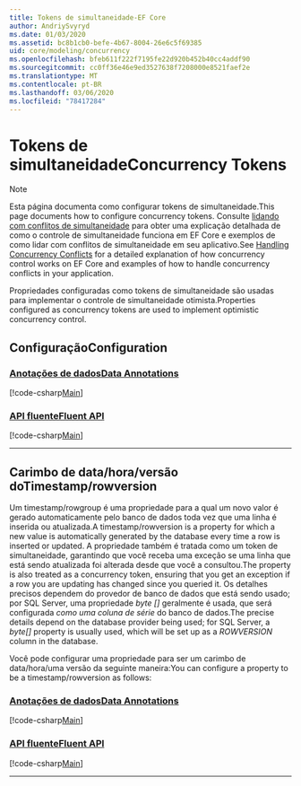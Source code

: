 ```yaml
---
title: Tokens de simultaneidade-EF Core
author: AndriySvyryd
ms.date: 01/03/2020
ms.assetid: bc8b1cb0-befe-4b67-8004-26e6c5f69385
uid: core/modeling/concurrency
ms.openlocfilehash: bfeb611f222f7195fe22d920b452b40cc4addf90
ms.sourcegitcommit: cc0ff36e46e9ed3527638f7208000e8521faef2e
ms.translationtype: MT
ms.contentlocale: pt-BR
ms.lasthandoff: 03/06/2020
ms.locfileid: "78417284"
---
```

# <a name="concurrency-tokens"></a><span data-ttu-id="7deac-102">Tokens de simultaneidade</span><span class="sxs-lookup"><span data-stu-id="7deac-102">Concurrency Tokens</span></span>

> [!NOTE]
> <span data-ttu-id="7deac-103">Esta página documenta como configurar tokens de simultaneidade.</span><span class="sxs-lookup"><span data-stu-id="7deac-103">This page documents how to configure concurrency tokens.</span></span> <span data-ttu-id="7deac-104">Consulte [lidando com conflitos de simultaneidade](../saving/concurrency.md) para obter uma explicação detalhada de como o controle de simultaneidade funciona em EF Core e exemplos de como lidar com conflitos de simultaneidade em seu aplicativo.</span><span class="sxs-lookup"><span data-stu-id="7deac-104">See [Handling Concurrency Conflicts](../saving/concurrency.md) for a detailed explanation of how concurrency control works on EF Core and examples of how to handle concurrency conflicts in your application.</span></span>

<span data-ttu-id="7deac-105">Propriedades configuradas como tokens de simultaneidade são usadas para implementar o controle de simultaneidade otimista.</span><span class="sxs-lookup"><span data-stu-id="7deac-105">Properties configured as concurrency tokens are used to implement optimistic concurrency control.</span></span>

## <a name="configuration"></a><span data-ttu-id="7deac-106">Configuração</span><span class="sxs-lookup"><span data-stu-id="7deac-106">Configuration</span></span>

### <a name="data-annotations"></a>[<span data-ttu-id="7deac-107">Anotações de dados</span><span class="sxs-lookup"><span data-stu-id="7deac-107">Data Annotations</span></span>](#tab/data-annotations)

[!code-csharp[Main](../../../samples/core/Modeling/DataAnnotations/Concurrency.cs?name=Concurrency&highlight=5)]

### <a name="fluent-api"></a>[<span data-ttu-id="7deac-108">API fluente</span><span class="sxs-lookup"><span data-stu-id="7deac-108">Fluent API</span></span>](#tab/fluent-api)

[!code-csharp[Main](../../../samples/core/Modeling/FluentAPI/Concurrency.cs?name=Concurrency&highlight=5)]

***

## <a name="timestamprowversion"></a><span data-ttu-id="7deac-109">Carimbo de data/hora/versão do</span><span class="sxs-lookup"><span data-stu-id="7deac-109">Timestamp/rowversion</span></span>

<span data-ttu-id="7deac-110">Um timestamp/rowgroup é uma propriedade para a qual um novo valor é gerado automaticamente pelo banco de dados toda vez que uma linha é inserida ou atualizada.</span><span class="sxs-lookup"><span data-stu-id="7deac-110">A timestamp/rowversion is a property for which a new value is automatically generated by the database every time a row is inserted or updated.</span></span> <span data-ttu-id="7deac-111">A propriedade também é tratada como um token de simultaneidade, garantindo que você receba uma exceção se uma linha que está sendo atualizada foi alterada desde que você a consultou.</span><span class="sxs-lookup"><span data-stu-id="7deac-111">The property is also treated as a concurrency token, ensuring that you get an exception if a row you are updating has changed since you queried it.</span></span> <span data-ttu-id="7deac-112">Os detalhes precisos dependem do provedor de banco de dados que está sendo usado; por SQL Server, uma propriedade *byte []* geralmente é usada, que será configurada *como uma coluna de série* do banco de dados.</span><span class="sxs-lookup"><span data-stu-id="7deac-112">The precise details depend on the database provider being used; for SQL Server, a *byte[]* property is usually used, which will be set up as a *ROWVERSION* column in the database.</span></span>

<span data-ttu-id="7deac-113">Você pode configurar uma propriedade para ser um carimbo de data/hora/uma versão da seguinte maneira:</span><span class="sxs-lookup"><span data-stu-id="7deac-113">You can configure a property to be a timestamp/rowversion as follows:</span></span>

### <a name="data-annotations"></a>[<span data-ttu-id="7deac-114">Anotações de dados</span><span class="sxs-lookup"><span data-stu-id="7deac-114">Data Annotations</span></span>](#tab/data-annotations)

[!code-csharp[Main](../../../samples/core/Modeling/DataAnnotations/Timestamp.cs?name=Timestamp&highlight=7)]

### <a name="fluent-api"></a>[<span data-ttu-id="7deac-115">API fluente</span><span class="sxs-lookup"><span data-stu-id="7deac-115">Fluent API</span></span>](#tab/fluent-api)

[!code-csharp[Main](../../../samples/core/Modeling/FluentAPI/Timestamp.cs?name=Timestamp&highlight=9,17)]

***
